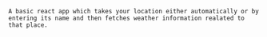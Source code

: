 `A basic react app which takes your location either automatically or by entering its name and then fetches weather information realated to that place. `

